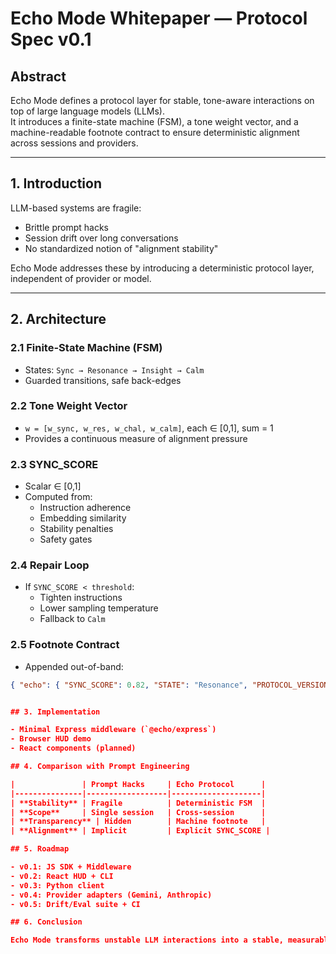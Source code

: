 # Echo Mode Whitepaper — Protocol Spec v0.1

## Abstract
Echo Mode defines a protocol layer for stable, tone-aware interactions on top of large language models (LLMs).  
It introduces a finite-state machine (FSM), a tone weight vector, and a machine-readable footnote contract to ensure deterministic alignment across sessions and providers.

---

## 1. Introduction
LLM-based systems are fragile:
- Brittle prompt hacks
- Session drift over long conversations
- No standardized notion of "alignment stability"

Echo Mode addresses these by introducing a deterministic protocol layer, independent of provider or model.

---

## 2. Architecture

### 2.1 Finite-State Machine (FSM)
- States: `Sync → Resonance → Insight → Calm`
- Guarded transitions, safe back-edges

### 2.2 Tone Weight Vector
- `w = [w_sync, w_res, w_chal, w_calm]`, each ∈ [0,1], sum = 1
- Provides a continuous measure of alignment pressure

### 2.3 SYNC_SCORE
- Scalar ∈ [0,1]
- Computed from:
  - Instruction adherence
  - Embedding similarity
  - Stability penalties
  - Safety gates

### 2.4 Repair Loop
- If `SYNC_SCORE < threshold`:
  - Tighten instructions  
  - Lower sampling temperature  
  - Fallback to `Calm`

### 2.5 Footnote Contract
- Appended out-of-band:

```json
{ "echo": { "SYNC_SCORE": 0.82, "STATE": "Resonance", "PROTOCOL_VERSION": "v1.3" } }


## 3. Implementation

- Minimal Express middleware (`@echo/express`)
- Browser HUD demo
- React components (planned)

## 4. Comparison with Prompt Engineering

|               | Prompt Hacks     | Echo Protocol      |
|---------------|------------------|--------------------|
| **Stability** | Fragile          | Deterministic FSM  |
| **Scope**     | Single session   | Cross-session      |
| **Transparency** | Hidden        | Machine footnote   |
| **Alignment** | Implicit         | Explicit SYNC_SCORE |

## 5. Roadmap

- v0.1: JS SDK + Middleware
- v0.2: React HUD + CLI
- v0.3: Python client
- v0.4: Provider adapters (Gemini, Anthropic)
- v0.5: Drift/Eval suite + CI

## 6. Conclusion

Echo Mode transforms unstable LLM interactions into a stable, measurable, protocol-governed process.
